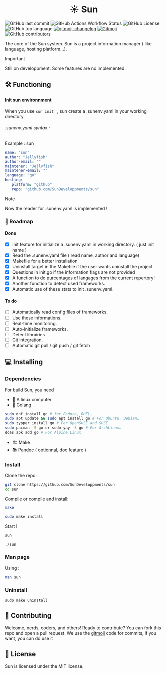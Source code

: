  <h1 style="text-align: center">☀️ Sun</h1> 

![GitHub last commit](https://img.shields.io/github/last-commit/SunDeveloppments/sun)
![GitHub Actions Workflow Status](https://img.shields.io/github/actions/workflow/status/SunDeveloppments/sun/go-tests.yml)
![GitHub License](https://img.shields.io/github/license/SunDeveloppments/sun)
![GitHub top language](https://img.shields.io/github/languages/top/SunDeveloppments/sun)
[![gitmoji-changelog](https://img.shields.io/badge/Changelog-gitmoji-brightgreen.svg)](https://github.com/frinyvonnick/gitmoji-changelog)
<a href="https://gitmoji.dev">
  <img
    src="https://img.shields.io/badge/gitmoji-%20😜%20😍-FFDD67.svg?style=flat-square"
    alt="Gitmoji"
  />
</a>
![GitHub contributors](https://img.shields.io/github/contributors/SunDeveloppments/sun)

The core of the Sun system. Sun is a project information manager ( like language, hosting platform...). 

> [!IMPORTANT]
> Still on developpment. Some features are no implemented.

## 🛠️ Functioning

#### Init sun environnment

When you use `sun init ` , sun create a .sunenv.yaml in your working directory. 

###### *.sunenv.yaml* syntax :  

Example : sun

```yaml  
name: "sun"
author: "Jellyfish"
author-email: ""
maintener: "Jellyfish"
maintener-email: ""
language: "go"
hosting:
   platform: "github"
   repo: "github.com/SunDeveloppments/sun" 
```

> [!NOTE]
> Now the reader for .sunenv.yaml is implemented !

### 🚀 Roadmap

#### Done

- [x] init feature for initialize a .sunenv.yaml in working directory. ( just init name )
- [x] Read the .sunenv.yaml file ( read name, author and language)
- [x] Makefile for a better installation
- [X] Uninstall target in the Makefile if the user wants uninstall the project
- [X] Questions in init.go if the information flags are not provided
- [X] A function to do purcentages of langages from the current repertory!
- [X] Another function to detect used frameworks.
- [X] Automatic use of these stats to init .sunenv.yaml.

#### To do

- [ ] Automatically read config files of frameworks.
- [ ] Use these informations.
- [ ] Real-time monitoring.
- [ ] Auto-initialize frameworks.
- [ ] Detect librairies.
- [ ] Git integration.
- [ ] Automatic git pull / git push / git fetch

## 💻 Installing

### Dependencies  
For build Sun, you need

- 🐧 A linux computer  
- 🐹 Golang   
```bash  
sudo dnf install go # for Fedora, RHEL…
sudo apt update && sudo apt install go # For Ubuntu, Debian…  
sudo zypper install go # For OpenSUSE and SUSE  
sudo pacman -S go or sudo yay -S go # For ArchLinux…  
doas apk add go # For Alpine Linux  
```  
- 🏗️ Make
- 📚 Pandoc ( optionnal, doc feature )


### Install
Clone the repo:
```bash
git clone https://github.com/SunDeveloppments/sun
cd sun
```
Compile or compile and install:
```bash
make
```
```bash
sudo make install
```
Start !
```bash
sun
```
```bash
./sun
```
### Man page

Using :

```sh
man sun
```

### Uninstall
```
sudo make uninstall
```


## 👋 Contributing 

Welcome, nerds, coders, and others! Ready to contribute? You can fork this repo and open a pull request. We use the [gitmoji](https://gitmoji.dev) code for commits, if you want, you can do use it

## 📜 License

Sun is licensed under the MIT license.
